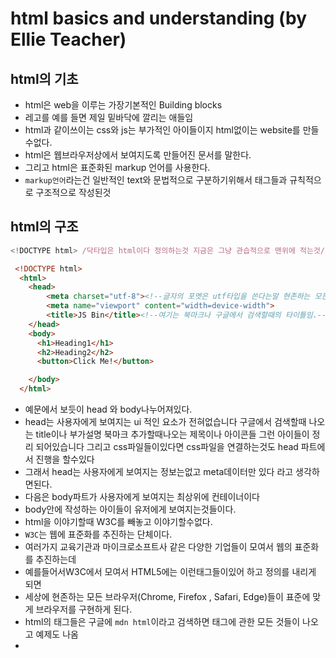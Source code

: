 # html basics and understanding (by Ellie Teacher)
## html의 기초
- html은 web을 이루는 가장기본적인 Building blocks
- 레고를 예를 들면 제일 밑바닥에 깔리는 애들임
- html과 같이쓰이는 css와 js는 부가적인 아이들이지
html없이는 website를 만들수없다.
- html은 웹브라우저상에서 보여지도록 만들어진 문서를 말한다.
- 그리고 html은 표준화된 markup 언어를 사용한다.
- `markup언어`라는건 일반적인 text와 문법적으로 구분하기위해서 태그들과 규칙적으로 구조적으로   작성된것 
## html의 구조

```js
<!DOCTYPE html> /닥타입은 html이다 정의하는것 지금은 그냥 관습적으로 맨위에 적는것/  
```
```html
 <!DOCTYPE html>
  <html>
    <head>
        <meta charset="utf-8"><!--글자의 포멧은 utf타입을 쓴다는말 현존하는 모든 언어를 지원해줌-->
        <meta name="viewport" content="width=device-width">
        <title>JS Bin</title><!--여기는 북마크나 구글에서 검색할때의 타이틀임.-->
    </head>
    <body>
      <h1>Heading1</h1>
      <h2>Heading2</h2>
      <button>Click Me!</button>

    </body>
  </html>
```
- 예문에서 보듯이 head 와 body나누어져있다.
- head는 사용자에게 보여지는 ui 적인 요소가 전혀없습니다 구글에서 검색할때 나오는 title이나 부가설명 북마크 추가할때나오는 제목이나 아이콘들 그런 아이들이 정리 되어있습니다 그리고 css파일들이있다면 css파일을 연결하는것도 head 파트에서 진행을 할수있다
- 그래서 head는 사용자에게 보여지는 정보는없고 meta데이터만 있다 라고 생각하면된다.
- 다음은 body파트가 사용자에게 보여지는 최상위에 컨테이너이다
- body안에 작성하는 아이들이 유저에게 보여지는것들이다.
- html을 이야기할때 W3C를 빼놓고 이야기할수없다.
- `W3C`는 웹에 표준화를 추진하는 단체이다.
- 여러가지 교육기관과 마이크로소프트사 같은 다양한 기업들이 모여서 웹의 표준화를 추진하는데
- 예를들어서W3C에서 모여서 HTML5에는 이런태그들이있어 하고 정의를 내리게 되면 
- 세상에 현존하는 모든 브라우저(Chrome, Firefox , Safari, Edge)들이 표준에 맞게 브라우저를 구현하게 된다.
- html의 태그들은 구글에 `mdn html`이라고 검색하면 태그에 관한 모든 것들이 나오고 예제도 나옴
- 

